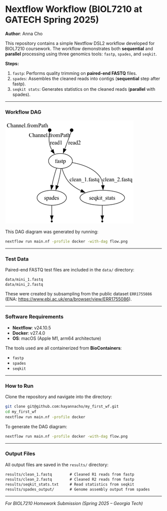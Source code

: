 # Nextflow Workflow (BIOL7210 at GATECH Spring 2025)

**Author**: Anna Cho

This repository contains a simple Nextflow DSL2 workflow developed for BIOL7210 coursework. The workflow demonstrates both **sequential** and **parallel** processing using three genomics tools: `fastp`, `spades`, and `seqkit`.

**Steps:**
1. `fastp`: Performs quality trimming on **paired-end FASTQ** files.  
2. `spades`: Assembles the cleaned reads into contigs (**sequential** step after fastp).  
3. `seqkit stats`: Generates statistics on the cleaned reads (**parallel** with spades).

---

### Workflow DAG

![Workflow DAG](flow.png)

This DAG diagram was generated by running:
```bash
nextflow run main.nf -profile docker -with-dag flow.png
```

---

### Test Data

Paired-end FASTQ test files are included in the `data/` directory:
```
data/mini_1.fastq  
data/mini_2.fastq
```

These were created by subsampling from the public dataset `ERR1755086` (ENA: https://www.ebi.ac.uk/ena/browser/view/ERR1755086).

---

### Software Requirements

- **Nextflow**: v24.10.5  
- **Docker**: v27.4.0  
- **OS**: macOS (Apple M1, arm64 architecture)  

The tools used are all containerized from **BioContainers**:
- `fastp`
- `spades`
- `seqkit`

---

### How to Run

Clone the repository and navigate into the directory:
```bash
git clone git@github.com:hayannacho/my_first_wf.git
cd my_first_wf
nextflow run main.nf -profile docker
```

To generate the DAG diagram:
```bash
nextflow run main.nf -profile docker -with-dag flow.png
```

---

### Output Files

All output files are saved in the `results/` directory:
```
results/clean_1.fastq        # Cleaned R1 reads from fastp  
results/clean_2.fastq        # Cleaned R2 reads from fastp  
results/seqkit_stats.txt     # Read statistics from seqkit  
results/spades_output/       # Genome assembly output from spades
```

---

_For BIOL7210 Homework Submission (Spring 2025 – Georgia Tech)_

